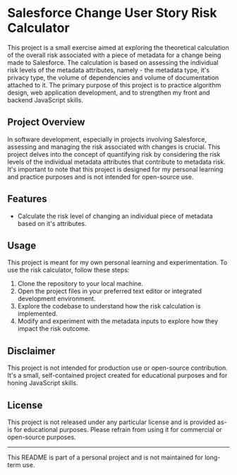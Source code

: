 # Salesforce Change User Story Risk Calculator

This project is a small exercise aimed at exploring the theoretical calculation of the overall risk associated with a piece of metadata for a change being made to Salesforce. The calculation is based on assessing the individual risk levels of the metadata attributes, namely - the metadata type, it's privacy type, the volume of dependencies and volume of documentation attached to it. The primary purpose of this project is to practice algorithm design, web application development, and to strengthen my front and backend JavaScript skills.

## Project Overview

In software development, especially in projects involving Salesforce, assessing and managing the risk associated with changes is crucial. This project delves into the concept of quantifying risk by considering the risk levels of the individual metadata attributes that contribute to metadata risk. It's important to note that this project is designed for my personal learning and practice purposes and is not intended for open-source use.

## Features

- Calculate the risk level of changing an individual piece of metadata based on it's attributes.

## Usage

This project is meant for my own personal learning and experimentation. To use the risk calculator, follow these steps:

1. Clone the repository to your local machine.
2. Open the project files in your preferred text editor or integrated development environment.
3. Explore the codebase to understand how the risk calculation is implemented.
4. Modify and experiment with the metadata inputs to explore how they impact the risk outcome.

## Disclaimer

This project is not intended for production use or open-source contribution. It's a small, self-contained project created for educational purposes and for honing JavaScript skills.

## License

This project is not released under any particular license and is provided as-is for educational purposes. Please refrain from using it for commercial or open-source purposes.

---

This README is part of a personal project and is not maintained for long-term use.

